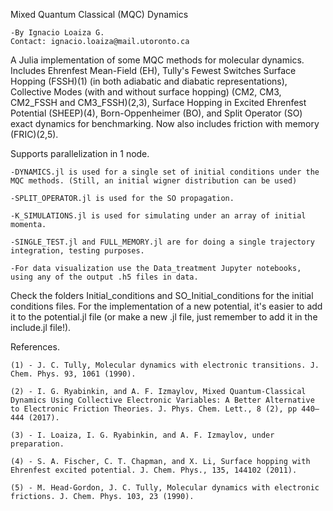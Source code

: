 Mixed Quantum Classical (MQC) Dynamics

	-By Ignacio Loaiza G.
	Contact: ignacio.loaiza@mail.utoronto.ca

A Julia implementation of some MQC methods for molecular dynamics.
Includes Ehrenfest Mean-Field (EH), Tully's Fewest Switches Surface Hopping (FSSH)(1) (in both adiabatic and diabatic representations), Collective Modes (with and without surface hopping) (CM2, CM3, CM2_FSSH and CM3_FSSH)(2,3), Surface Hopping in Excited Ehrenfest Potential (SHEEP)(4), Born-Oppenheimer (BO), and Split Operator (SO) exact dynamics for benchmarking. Now also includes friction with memory (FRIC)(2,5).


Supports parallelization in 1 node.


	-DYNAMICS.jl is used for a single set of initial conditions under the MQC methods. (Still, an initial wigner distribution can be used)

	-SPLIT_OPERATOR.jl is used for the SO propagation.

	-K_SIMULATIONS.jl is used for simulating under an array of initial momenta.

	-SINGLE_TEST.jl and FULL_MEMORY.jl are for doing a single trajectory integration, testing purposes.

	-For data visualization use the Data_treatment Jupyter notebooks, using any of the output .h5 files in data.


Check the folders Initial_conditions and SO_Initial_conditions for the initial conditions files. For the implementation of a new potential, it's easier to add it to the potential.jl file (or make a new .jl file, just remember to add it in the include.jl file!).

References.

	(1) - J. C. Tully, Molecular dynamics with electronic transitions. J. Chem. Phys. 93, 1061 (1990).

	(2) - I. G. Ryabinkin, and A. F. Izmaylov, Mixed Quantum-Classical Dynamics Using Collective Electronic Variables: A Better Alternative to Electronic Friction Theories. J. Phys. Chem. Lett., 8 (2), pp 440–444 (2017).

	(3) - I. Loaiza, I. G. Ryabinkin, and A. F. Izmaylov, under preparation.

	(4) - S. A. Fischer, C. T. Chapman, and X. Li, Surface hopping with Ehrenfest excited potential. J. Chem. Phys., 135, 144102 (2011).

	(5) - M. Head-Gordon, J. C. Tully, Molecular dynamics with electronic frictions. J. Chem. Phys. 103, 23 (1990).
